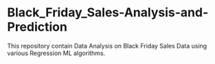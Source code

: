 # Black_Friday_Sales-Analysis-and-Prediction
This repository contain Data Analysis on Black Friday Sales Data using various Regression ML algorithms.
